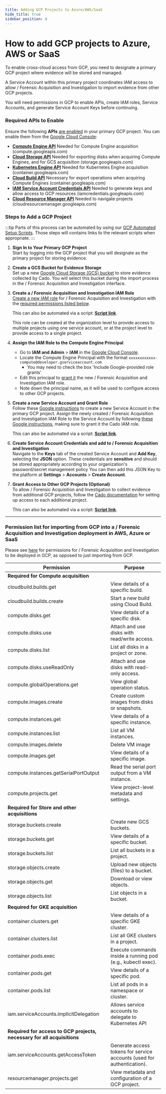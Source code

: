 ```yaml
---
title: Adding GCP Projects to Azure/AWS/SaaS
hide_title: true
sidebar_position: 8
---
```


# How to add GCP projects to Azure, AWS or SaaS

To enable cross-cloud access from GCP, you need to designate a primary GCP project where evidence will be stored and managed.

A Service Account within this primary project coordinates IAM access to allow / Forensic Acquisition and Investigation to import evidence from other GCP projects. 

You will need permissions in GCP to enable APIs, create IAM roles, Service Accounts, and generate Service Account Keys before continuing.

### Required APIs to Enable

Ensure the following **APIs** [are enabled](https://cloud.google.com/endpoints/docs/openapi/enable-api) in your primary GCP project.
You can enable them from the [Google Cloud Console](https://console.cloud.google.com/apis/library):

- **[Compute Engine API](https://console.cloud.google.com/marketplace/product/google/compute.googleapis.com)**
Needed for Compute Engine acquisition (compute.googleapis.com)
- **[Cloud Storage API](https://console.cloud.google.com/marketplace/product/google/storage.googleapis.com)**
Needed for exporting disks when acquiring Compute Engines, and for GCS acquisition (storage.googleapis.com)
- **[Kubernetes Engine API](https://console.cloud.google.com/marketplace/product/google/container.googleapis.com)**
Needed for Kubernetes Engine acquisition (container.googleapis.com)
- **[Cloud Build API](https://console.cloud.google.com/marketplace/product/google/cloudbuild.googleapis.com)**
Necessary for export operations when acquiring Compute Engines (container.googleapis.com)
- **[IAM Service Account Credentials API](https://console.cloud.google.com/marketplace/product/google/iamcredentials.googleapis.com)**
Needed to generate keys and allow access to GCP resources (iamcredentials.googleapis.com)
- **[Cloud Resource Manager API](https://console.cloud.google.com/marketplace/product/google/cloudresourcemanager.googleapis.com)**
Needed to navigate projects (cloudresourcemanager.googleapis.com)

### Steps to Add a GCP Project
:::tip 
Parts of this process can be automated by using our [GCP Automated Setup Scripts](/cado/deploy/gcp/gcp-auto-setup). Those steps will contains links to the relevant scripts when appropriate.
:::

1. **Sign In to Your Primary GCP Project**  
   Start by logging into the GCP project that you will designate as the primary project for storing evidence.

2. **Create a GCS Bucket for Evidence Storage**  
   Set up a new [Google Cloud Storage (GCS) bucket](https://cloud.google.com/storage/docs/creating-buckets) to store evidence collected by Cado. You will select this bucket during the import process in the / Forensic Acquisition and Investigation interface.

3. **Create a / Forensic Acquisition and Investigation IAM Role**  
   [Create a new IAM role](https://console.cloud.google.com/iam-admin/roles) for / Forensic Acquisition and Investigation with the [required permissions listed below](/cado/deploy/cross/adding-gcp#permissions).

   This can also be automated via a script: [**Script link**](/cado/deploy/gcp/gcp-auto-setup#role-creation).
   
   This role can be created at the organization level to provide access to multiple projects using one service account, or at the project level to provide access to a single project.

5. **Assign the IAM Role to the Compute Engine Principal**
   - Go to **IAM and Admin** > **IAM** in the [Google Cloud Console](https://console.cloud.google.com/iam-admin/iam).  
   - Locate the Compute Engine Principal with the format `xxxxxxxxxxxx-compute@developer.gserviceaccount.com`
      - You may need to check the box 'Include Google-provided role grants'
   - Edit this principal to [grant it](https://cloud.google.com/iam/docs/grant-role-console) the new / Forensic Acquisition and Investigation IAM role.  
   - Note down the principal name, as it will be used to configure access to other GCP projects.

6. **Create a new Service Account and Grant Role**  
   Follow these [Google instructions](https://cloud.google.com/iam/docs/service-accounts-create) to create a new Service Account in the primary GCP project.
   Assign the newly created / Forensic Acquisition and Investigation IAM Role to the Service Account by following [these Google instructions](https://cloud.google.com/iam/docs/create-service-agents#grant-roles), making sure to grant it the Cado IAM role.
   
   This can also be automated via a script: [**Script link**](/cado/deploy/gcp/gcp-auto-setup#service-account-creation).

8. **Create Service Account Credentials and add to / Forensic Acquisition and Investigation**  
   Navigate to the **Keys** tab of the created Service Account and **Add Key**, selecting the **JSON** option.
   These credentials are **sensitive** and should be stored appropriately according to your organization's password/secret management policy
   You can then add this JSON Key to the platform at **Settings** > **Accounts** > **Create Account**.

9. **Grant Access to Other GCP Projects (Optional)**  
   To allow / Forensic Acquisition and Investigation to collect evidence from additional GCP projects, follow the [Cado documentation](/cado/deploy/gcp/gcp-cross-project) for setting up access to each additional project.

   This can also be automated via a script: [**Script link**](/cado/deploy/gcp/gcp-auto-setup#cross-project-access).

---

### Permission list for importing from GCP into a / Forensic Acquisition and Investigation deployment in AWS, Azure or SaaS

Please see [here](/cado/deploy/gcp/iam-description) for permissions for / Forensic Acquisition and Investigation to be deployed in GCP, as opposed to just importing from GCP.

| **Permission**                             | **Purpose**                                                                                      |
|--------------------------------------------------|--------------------------------------------------------------------------------------------------|
| **Required for Compute  acquisition**                  | |
| cloudbuild.builds.get| View details of a specific build. |
| cloudbuild.builds.create| Start a new build using Cloud Build. |
| compute.disks.get| View details of a specific disk. |
| compute.disks.use| Attach and use disks with read/write access. |
| compute.disks.list| List all disks in a project or zone. |
| compute.disks.useReadOnly| Attach and use disks with read-only access. |
| compute.globalOperations.get| View global operation status. |
| compute.images.create| Create custom images from disks or snapshots. |
| compute.instances.get| View details of a specific instance. |
| compute.instances.list| List all VM instances. |
| compute.images.delete| Delete VM image |
| compute.images.get| View details of a specific image. |
| compute.instances.getSerialPortOutput | Read the serial port output from a VM instance. |
| compute.projects.get| View project-level metadata and settings. |
| **Required for Store and other acquisitions**                  | |
| storage.buckets.create | Create new GCS buckets. |
| storage.buckets.get | View details of a specific bucket. |
| storage.buckets.list | List all buckets in a project. |
| storage.objects.create | Upload new objects (files) to a bucket. |
| storage.objects.get | Download or view objects. |
| storage.objects.list | List objects in a bucket. |
| **Required for GKE acquisition** |  |
| container.clusters.get | View details of a specific GKE cluster. |
| container.clusters.list | List all GKE clusters in a project. |
| container.pods.exec | Execute commands inside a running pod (e.g., kubectl exec). |
| container.pods.get | View details of a specific pod. |
| container.pods.list | List all pods in a namespace or cluster. |
| iam.serviceAccounts.implicitDelegation | Allows service accounts to delegate to Kubernetes API |
| **Required for access to GCP projects, necessary for all acquisitions** |  |
| iam.serviceAccounts.getAccessToken | Generate access tokens for service accounts (used for authentication). |
| resourcemanager.projects.get | View metadata and configuration of a GCP project. |

